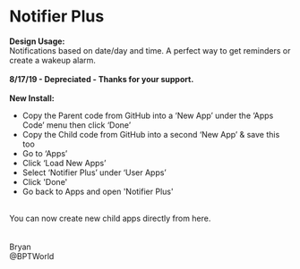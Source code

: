 # Notifier Plus
<b>Design Usage:</b><br>
Notifications based on date/day and time. A perfect way to get reminders or create a wakeup alarm.
<br><br>
<b>8/17/19 - Depreciated - Thanks for your support.</b>
<br><br>
<b>New Install:</b><br>
* Copy the Parent code from GitHub into a ‘New App’ under the ‘Apps Code’ menu then click ‘Done’
* Copy the Child code from GitHub into a second ‘New App’ & save this too
* Go to ‘Apps’
* Click ‘Load New Apps’
* Select ‘Notifier Plus’ under ‘User Apps’
* Click 'Done'
* Go back to Apps and open 'Notifier Plus'
<br>
You can now create new child apps directly from here.<br><br>

<br>
Bryan<br>
@BPTWorld
